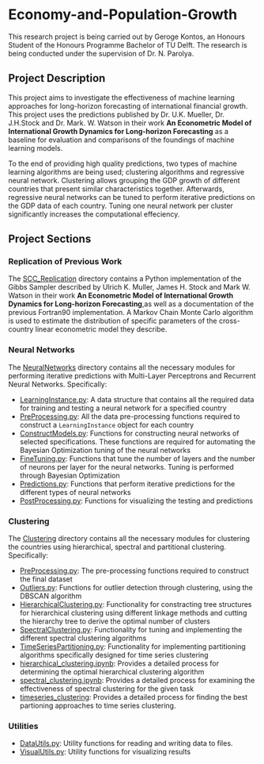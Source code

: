 # Economy-and-Population-Growth

This research project is being carried out by Geroge Kontos, an Honours Student of the Honours Programme Bachelor of TU Delft. The research is being conducted under the supervision of Dr. N. Parolya.

## Project Description

This project aims to investigate the effectiveness of machine learning approaches for long-horizon forecasting of international financial growth. This project uses the predictions published by Dr. U.K. Mueller, Dr. J.H.Stock and Dr. Mark. W. Watson in their work **An Econometric Model of International Growth Dynamics for Long-horizon Forecasting** as a baseline for evaluation and comparisons of the foundings of machine learning models.

To the end of providing high quality predictions, two types of machine learning algorithms are being used; clustering algorithms and regressive neural network. Clustering allows grouping the GDP growth of different countries that present similar characteristics together. Afterwards, regressive neural networks can be tuned to perform iterative predictions on the GDP data of each country. Tuning one neural network per cluster significantly increases the computational effeciency.

## Project Sections

### Replication of Previous Work

The [SCC_Replication](/SCC_Replication) directory contains a Python implementation of the Gibbs Sampler described by Ulrich K. Muller, James H. Stock and Mark W. Watson in their work **An Econometric Model of International Growth Dynamics for Long-horizon Forecasting**,as well as a documentation of the previous Fortran90 implementation. A Markov Chain Monte Carlo algorithm is used to estimate the distribution of specific parameters of the cross-country linear econometric model they describe.

### Neural Networks

The [NeuralNetworks](/NeuralNetworks) directory contains all the necessary modules for performing iterative predictions with Multi-Layer Perceptrons and Recurrent Neural Networks. Specifically:
- [LearningInstance.py](/NeuralNetworks/LearningInstance.py): A data structure that contains all the required data for training and testing a neural network for a specified country
- [PreProcessing.py](/NeuralNetworks/PreProcessing.py): All the data pre-processing functions required to construct a `LearningInstance` object for each country
- [ConstructModels.py](/NeuralNetworks/ConstructModels.py): Functions for constructing neural networks of selected specifications. These functions are required for automating the Bayesian Optimization tuning of the neural networks
- [FineTuning.py](/NeuralNetworks/FineTuning.py): Functions that tune the number of layers and the number of neurons per layer for the neural networks. Tuning is performed through Bayesian Optimization
- [Predictions.py](/NeuralNetworks/Predictions.py): Functions that perform iterative predictions for the different types of neural networks
- [PostProcessing.py](/NeuralNetworks/PostProcessing.py): Functions for visualizing the testing and predictions

### Clustering

The [Clustering](/Clustering) directory contains all the necessary modules for clustering the countries using hierarchical, spectral and partitional clustering. Specifically:
- [PreProcessing.py](/Clustering/PreProcessing.py): The pre-processing functions required to construct the final dataset
- [Outliers.py](/Clustering/Outliers.py): Functions for outlier detection through clustering, using the DBSCAN algorithm
- [HierarchicalClustering.py](/Clustering/HierarchicalClustering.py): Functionality for constracting tree structures for hierarchical clustering using different linkage methods and cutting the hierarchy tree to derive the optimal number of clusters
- [SpectralClustering.py](/Clustering/SpectralClustering.py): Functionality for tuning and implementing the different spectral clustering algorithms
- [TimeSeriesPartitioning.py](/Clustering/TimeSeriesPartitions.py): Functionality for implementing partitioning algorithms specifically designed for time series clustering
- [hierarchical_clustering.ipynb](/hierarchical_clustering.ipynb): Provides a detailed process for determining the optimal hierarchical clustering algorithm
- [spectral_clustering.ipynb](/spectral_clustering.ipynb): Provides a detailed process for examining the effectiveness of spectral clustering for the given task
- [timeseries_clustering](/partitional_clustering.ipynb): Provides a detailed process for finding the best partioning approaches to time series clustering.

### Utilities

- [DataUtils.py](/Utils/DataUtils.py): Utility functions for reading and writing data to files.
- [VisualUtils.py](/Utils/VisualUtils.py): Utility functions for visualizing results